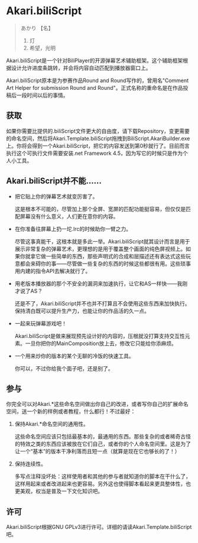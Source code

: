 ﻿Akari.biliScript
================

> あかり 【名】 
>
> 1. 灯
> 2. 希望，光明

Akari.biliScript是一个针对BiliPlayer的开源弹幕艺术辅助框架。这个辅助框架根据设计允许进度条跳转，并会将内容自动匹配到播放器窗口上。

Akari.biliScript原本是为参赛作品Round and Round写作的，曾用名"Comment Art Helper for submission Round and Round"。正式名称的重命名是在作品投稿后一段时间以后的事情。

获取
----
如果你需要比提供的.biliScript文件更大的自由度，请下载Repository，变更需要的命名空间，然后将Akari.Template.biliScript拖拽到BiliScript.AkariBuilder.exe上。你将会得到一个Akari.biliScript，把它的内容发送到第0秒就行了。目前而言执行这个可执行文件需要安装.net Framework 4.5，因为写它的时候只是作为个人小工具。

Akari.biliScript并不能……
------------------------

* 把它贴上你的弹幕艺术就变厉害了。
  
  这是根本不可能的，尽管加上那个全屏、宽屏的匹配功能挺容易，但仅仅是匹配屏幕没有什么意义，人们更在意你的内容。

* 在你准备往屏幕上扔一坨.lrc的时候助你一臂之力。

  尽管这事真能干，这根本就是多此一举。Akari.biliScript就其设计而言是用于展示非常复杂的弹幕艺术，更理想的是用于覆盖整个画面的纯色屏视频上。如果你就拿它做一些简单的东西，那些声明式的合成和层描述还有表达式这些玩意都会来碍你的事——尽管做一些复杂的东西的时候这些都很有用。这些琐事用内建的指令API去解决就行了。

* 用老版本播放器的那个不安全的漏洞来加速执行，让它和AS一样快——我刚才说了AS？

  还是不了，Akari.biliScript并不也并不打算且不会使用这些东西来加快执行。保持清白既可以提升生产力，也能让你的作品活的久一点。

* 一起来玩弹幕游戏吧！

  Akari.biliScript是做来展现预先设计好的内容的，压根就没打算支持交互性元素。一旦你把你的MainComposition放上去，修改它只能给你添麻烦。

* 一个用来炒你的版本的某个无聊的冷饭的快速工具。

  你可以，不过你给我个面子吧，还是别了。

参与
----

你完全可以对Akari.*这些命名空间做出你自己的改进，或者写你自己的扩展命名空间，送一个新的样例或者教程，什么都行！不过最好：

1. 保持Akari.*命名空间的通用性。

   这些命名空间应该只包括最基本的，最通用的东西。那些复杂的或者稀奇古怪的特效之类的东西应该被放在它们自己，或者你的个人命名空间里。这是为了让一个“基本”的版本干净利落而且短一点（就算是现在它也够长的了！）

2. 保持连续性。

   多写点注释没坏处：这样使用者和其他的参与者就知道你的脚本在干什么了，这样用起来或者改进起来也更容易。另外这也使得脚本看起来更具整体性，也更美观，权当是普及一下文化知识吧。

许可
-------

Akari.biliScript根据GNU GPLv3进行许可。详细的请读Akari.Template.biliScript吧。

